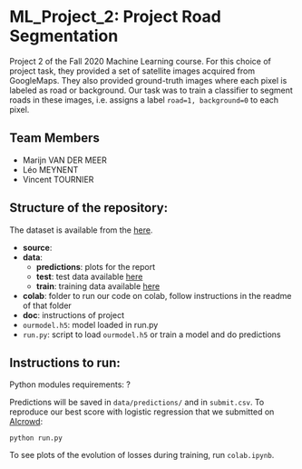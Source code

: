 # ML_Project_2: Project Road Segmentation
Project 2 of the Fall 2020 Machine Learning course. For this choice of project task, they provided a set of satellite images acquired 
from GoogleMaps. They also provided ground-truth images where each pixel is labeled as road or background. Our task was to train a classifier to segment roads in these images, i.e. assigns a label `road=1, background=0` to each pixel.

## Team Members
- Marijn VAN DER MEER
- Léo MEYNENT
- Vincent TOURNIER

## Structure of the repository: 
The dataset is available from the [here](281e7599-7024-4d7e-a95d-e1af53d3e8c0_test_set_images.zip).
- **source**:
- **data**:
  - **predictions**: plots for the report
  - **test**: test data available [here](281e7599-7024-4d7e-a95d-e1af53d3e8c0_test_set_images.zip)
  - **train**: training data available [here](281e7599-7024-4d7e-a95d-e1af53d3e8c0_test_set_images.zip)
- **colab**: folder to run our code on colab, follow instructions in the readme of that folder
- **doc**: instructions of project
- `ourmodel.h5`: model loaded in run.py
- `run.py`: script to load `ourmodel.h5` or train a model and do predictions

## Instructions to run:

Python modules requirements: ?

Predictions will be saved in `data/predictions/` and in `submit.csv`. To reproduce our best score with logistic regression that we submitted on [AIcrowd](https://www.aicrowd.com):
```
python run.py
```
To see plots of the evolution of losses during training, run `colab.ipynb`. 
